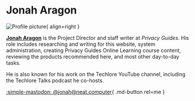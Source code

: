 # Jonah Aragon

![Profile picture](https://github.com/jonaharagon.png){ align=right }

[**Jonah Aragon**](https://www.jonaharagon.com) is the Project Director and staff writer at *Privacy Guides*. His role includes researching and writing for this website, system administration, creating Privacy Guides Online Learning course content, reviewing the products recommended here, and most other day-to-day tasks.

He is also known for his work on the Techlore YouTube channel, including the Techlore Talks podcast he co-hosts.

[:simple-mastodon: @jonah@neat.computer](https://mastodon.neat.computer/@jonah "@jonah@neat.computer"){ .md-button rel=me }

<script type="application/ld+json">
{
    "@context": "https://schema.org",
    "@type": "Person",
    "name": "Jonah Aragon",
    "jobTitle": "Project Director",
    "url": "https://www.privacyguides.org/articles/author/jonah/",
    "image": "https://www.privacyguides.org/articles/assets/external/github.com/jonaharagon.png.jpg",
    "sameAs": [
        "https://www.jonaharagon.com",
        "https://shop.jonaharagon.com",
        "https://mastodon.neat.computer/@jonah"
    ],
    "description": "Jonah Aragon is the Project Director and staff writer at Privacy Guides."
}
</script>
